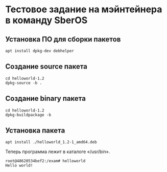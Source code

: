 # Тестовое задание на мэйнтейнера в команду SberOS

## Установка ПО для сборки пакетов

```
apt install dpkg-dev debhelper
```

## Создание source пакета

```
cd helloworld-1.2
dpkg-source -b .
```

## Создание binary пакета

```
cd helloworld-1.2
dpkg-buildpackage -b
```

## Установка пакета

```
apt install ./helloworld_1.2-1_amd64.deb
```

Теперь программа лежит в каталоге &laquo;/usr/bin&raquo;.

```
root@48620534bef2:/exam# helloworld
Hello world!
```